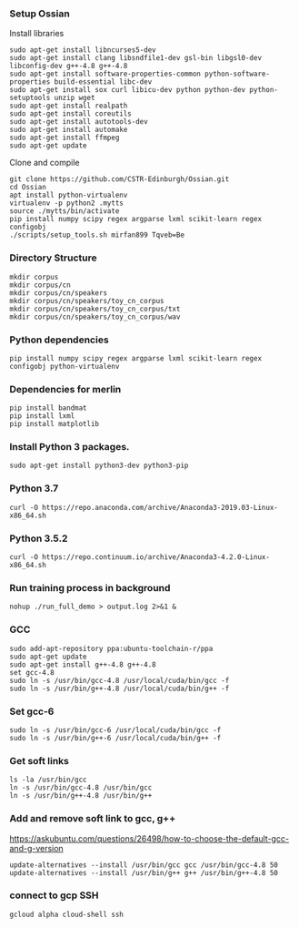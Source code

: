 ### Setup Ossian
Install libraries
```shell script
sudo apt-get install libncurses5-dev
sudo apt-get install clang libsndfile1-dev gsl-bin libgsl0-dev libconfig-dev g++-4.8 g++-4.8
sudo apt-get install software-properties-common python-software-properties build-essential libc-dev
sudo apt-get install sox curl libicu-dev python python-dev python-setuptools unzip wget
sudo apt-get install realpath
sudo apt-get install coreutils
sudo apt-get install autotools-dev
sudo apt-get install automake
sudo apt-get install ffmpeg
sudo apt-get update
```

Clone and compile
```shell script
git clone https://github.com/CSTR-Edinburgh/Ossian.git
cd Ossian
apt install python-virtualenv
virtualenv -p python2 .mytts
source ./mytts/bin/activate
pip install numpy scipy regex argparse lxml scikit-learn regex configobj
./scripts/setup_tools.sh mirfan899 Tqveb=Be
```
### Directory Structure
```shell script
mkdir corpus
mkdir corpus/cn
mkdir corpus/cn/speakers
mkdir corpus/cn/speakers/toy_cn_corpus
mkdir corpus/cn/speakers/toy_cn_corpus/txt
mkdir corpus/cn/speakers/toy_cn_corpus/wav
```

### Python dependencies
```shell script
pip install numpy scipy regex argparse lxml scikit-learn regex configobj python-virtualenv
```

### Dependencies for merlin
```shell script
pip install bandmat
pip install lxml
pip install matplotlib
```

### Install Python 3 packages.
```shell script
sudo apt-get install python3-dev python3-pip
```

### Python 3.7
```shell script
curl -O https://repo.anaconda.com/archive/Anaconda3-2019.03-Linux-x86_64.sh
```

### Python 3.5.2
```shell script
curl -O https://repo.continuum.io/archive/Anaconda3-4.2.0-Linux-x86_64.sh
```

### Run training process in background
```shell script
nohup ./run_full_demo > output.log 2>&1 &
```

### GCC
```shell script
sudo add-apt-repository ppa:ubuntu-toolchain-r/ppa
sudo apt-get update
sudo apt-get install g++-4.8 g++-4.8
set gcc-4.8
sudo ln -s /usr/bin/gcc-4.8 /usr/local/cuda/bin/gcc -f
sudo ln -s /usr/bin/g++-4.8 /usr/local/cuda/bin/g++ -f
```

### Set gcc-6
```shell script
sudo ln -s /usr/bin/gcc-6 /usr/local/cuda/bin/gcc -f
sudo ln -s /usr/bin/g++-6 /usr/local/cuda/bin/g++ -f
```

### Get soft links
```shell script
ls -la /usr/bin/gcc
ln -s /usr/bin/gcc-4.8 /usr/bin/gcc
ln -s /usr/bin/g++-4.8 /usr/bin/g++
```

### Add and remove soft link to gcc, g++
https://askubuntu.com/questions/26498/how-to-choose-the-default-gcc-and-g-version
```shell script
update-alternatives --install /usr/bin/gcc gcc /usr/bin/gcc-4.8 50
update-alternatives --install /usr/bin/g++ g++ /usr/bin/g++-4.8 50
```

### connect to gcp SSH
```shell script
gcloud alpha cloud-shell ssh
```
